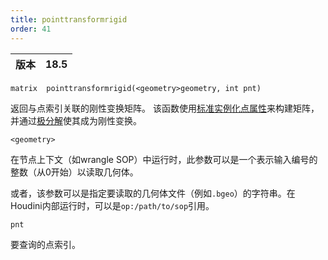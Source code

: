 ```yaml
---
title: pointtransformrigid
order: 41
---
```


| 版本 | 18.5 |
| --- | --- |

`matrix  pointtransformrigid(<geometry>geometry, int pnt)`

返回与点索引关联的刚性变换矩阵。
该函数使用[标准实例化点属性](../../copy/instanceattrs.html)来构建矩阵，并通过[极分解](polardecomp.html "计算矩阵的极分解")使其成为刚性变换。

`<geometry>`

在节点上下文（如wrangle SOP）中运行时，此参数可以是一个表示输入编号的整数（从0开始）以读取几何体。

或者，该参数可以是指定要读取的几何体文件（例如`.bgeo`）的字符串。在Houdini内部运行时，可以是`op:/path/to/sop`引用。

`pnt`

要查询的点索引。
